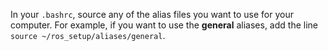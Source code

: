 In your `.bashrc`, source any of the alias files you want to use for your computer. For example, if you want to use the **general** aliases, add the line `source ~/ros_setup/aliases/general`.
